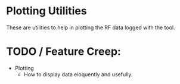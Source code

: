 Plotting Utilities
===================

These are utilities to help in plotting the RF data logged with the tool.

TODO / Feature Creep:
=====================

- Plotting
	- How to display data eloquently and usefully.